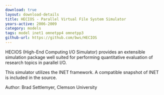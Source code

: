 ```yaml
---
download: true
layout: download-details
title: HECIOS - Parallel Virtual File System Simulator
years-active: 2006-2009
category: models
tags: model inet1 omnetpp4 omnetpp3
github-url: https://github.com/bws/HECIOS
---
```


HECIOS (High-End Computing I/O Simulator) provides an extensible simulation
package well suited for performing quantitative evaluation of research topics in
parallel I/O.

This simulator utilizes the INET framework. A compatible snapshot of INET is
included in the source.

Author: Brad Settlemyer, Clemson University
